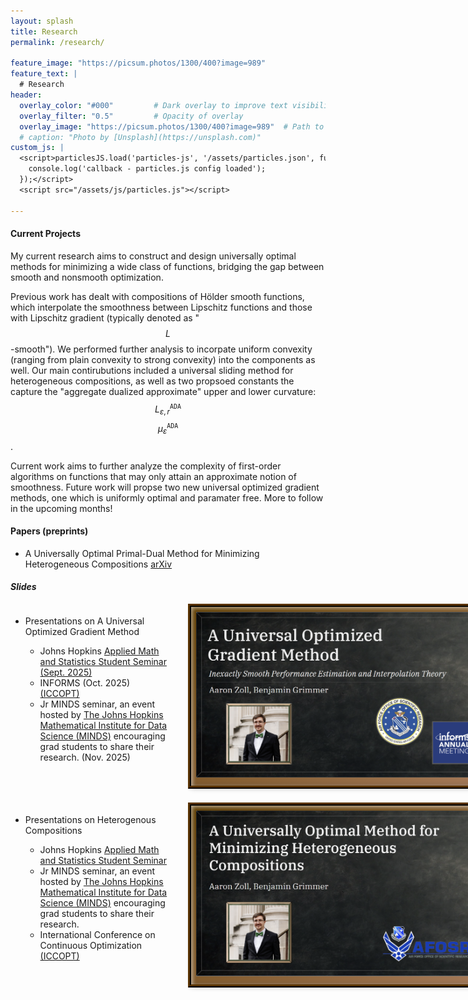 ```yaml
---
layout: splash
title: Research
permalink: /research/

feature_image: "https://picsum.photos/1300/400?image=989"
feature_text: |
  # Research
header:
  overlay_color: "#000"         # Dark overlay to improve text visibility
  overlay_filter: "0.5"         # Opacity of overlay
  overlay_image: "https://picsum.photos/1300/400?image=989"  # Path to your background image
  # caption: "Photo by [Unsplash](https://unsplash.com)"
custom_js: |
  <script>particlesJS.load('particles-js', '/assets/particles.json', function() {
    console.log('callback - particles.js config loaded');
  });</script>
  <script src="/assets/js/particles.js"></script>

---
```


#### **Current Projects**<br>
My current research aims to construct and design universally optimal methods for minimizing a wide class of functions, bridging the gap between smooth and nonsmooth optimization. 

Previous work has dealt with compositions of Hölder smooth functions, which interpolate the smoothness between Lipschitz functions and those with Lipschitz gradient (typically denoted as "$$L$$-smooth"). We performed further analysis to incorpate uniform convexity (ranging from plain convexity to strong convexity) into the components as well. Our main contirubutions included a universal sliding method for heterogeneous compositions, as well as two propsoed constants the capture the "aggregate dualized approximate" upper and lower curvature: $$L_{\varepsilon,r}^\mathtt{ADA}$$ $$\mu_{\varepsilon}^\mathtt{ADA}$$.  

Current work aims to further analyze the complexity of first-order algorithms on functions that may only attain an approximate notion of smoothness. Future work will propse two new universal optimized gradient methods, one which is uniformly optimal and paramater free. More to follow in the upcoming months!

#### **Papers (preprints)**<br>
- A Universally Optimal Primal-Dual Method for Minimizing Heterogeneous Compositions	<a href="https://arxiv.org/abs/2503.07566" target="_blank">arXiv</a>

##### **Slides**<br>
<style>
  /* Two-column rows: left = bullets, right = image */
  .slides {
    display: grid;
    grid-auto-rows: auto;
    row-gap: 2rem;
  }

  .slide-row {
    display: grid;
    grid-template-columns: minmax(0, 1.2fr) minmax(0, 1fr);
    column-gap: 2rem;
    align-items: start; /* top-align image with its bullets */
  }

  .bullet-points {
    display: block; /* no flex needed when using grid rows */
  }

  .desmos-gallery-image {
    display: block;    /* keep images as a block in the right column */
  }

  /* Keep your original image card look exactly the same */
  .slide-picture {
    height: 270px;
    width: 470px;
    border-radius: 0;
    border: none;
    box-shadow: inset 2px 2px 6px rgba(255, 255, 255, 0.6),
      inset -2px -2px 6px rgba(0, 0, 0, 0.2),
      0 4px 8px rgba(0, 0, 0, 0.3);
    background: linear-gradient(to bottom right, #5f3d02, #a67b5b);
    padding: 8px;
    outline: 5px ridge #593302;
  }

  .slide-picture:hover {
    height: 270px;
    width: 470px;
    border-radius: 0;
    border: none;
    box-shadow: inset 2px 2px 6px rgba(255, 255, 255, 0.6),
      inset -2px -2px 6px rgba(0, 0, 0, 0.2),
      0 4px 8px rgba(0, 0, 0, 0.3);
    background: linear-gradient(to bottom right, #5f3d02, #a67b5b);
    padding: 5.5px;
    outline: 5px ridge #593302;
  }

  /* Responsive: stack on narrow screens */
  @media (max-width: 900px) {
    .slide-row {
      grid-template-columns: 1fr;
      row-gap: 1rem;
    }
  }
</style>

<div class="slides">
  <!-- Row 1: UOGM bullets ↔ first image -->
  <div class="slide-row">
    <div class="bullet-points">
      <ul>
        <li>
          <div>
            Presentations on A Universal Optimized Gradient Method
            <ul>
              <li>Johns Hopkins <a href="https://sites.google.com/view/ams-grad-seminar" target="_blank">Applied Math and Statistics Student Seminar (Sept. 2025)</a></li>
              <li>INFORMS (Oct. 2025) <a href="https://meetings.informs.org/wordpress/annual" target="_blank">(ICCOPT)</a></li>
              <li>Jr MINDS seminar, an event hosted by <a href="https://www.minds.jhu.edu/" target="_blank">The Johns Hopkins Mathematical Institute for Data Science (MINDS)</a> encouraging grad students to share their research. (Nov. 2025)</li>
            </ul>
          </div>
        </li>
      </ul>
    </div>
    <div class="desmos-gallery-image">
      <a href="https://docs.google.com/presentation/d/1tWwSVU1H9AicJsRl5ckGGWJNYubuAOYnmS248aNhD9s/edit?usp=sharing" target="_blank">
        <div class="slide-picture">
          <img src="/assets/images/Informs_slides.png" alt="Slides">
        </div>
      </a>
    </div>
  </div>

  <!-- Row 2: Heterogeneous Compositions bullets ↔ second image -->
  <div class="slide-row">
    <div class="bullet-points">
      <ul>
        <li>
          <div>
            Presentations on Heterogenous Compositions
            <ul>
              <li>Johns Hopkins <a href="https://sites.google.com/view/ams-grad-seminar" target="_blank">Applied Math and Statistics Student Seminar</a></li>
              <li>Jr MINDS seminar, an event hosted by <a href="https://www.minds.jhu.edu/" target="_blank">The Johns Hopkins Mathematical Institute for Data Science (MINDS)</a> encouraging grad students to share their research.</li>
              <li>International Conference on Continuous Optimization <a href="https://sites.google.com/view/iccopt2025/home" target="_blank">(ICCOPT)</a></li>
            </ul>
          </div>
        </li>
      </ul>
    </div>
    <div class="desmos-gallery-image">
      <a href="https://docs.google.com/presentation/d/1tWwSVU1H9AicJsRl5ckGGWJNYubuAOYnmS248aNhD9s/edit?usp=sharing" target="_blank">
        <div class="slide-picture">
          <img src="/assets/images/Heterogeneous_compositions_slide.png" alt="Slides">
        </div>
      </a>
    </div>
  </div>
</div>
